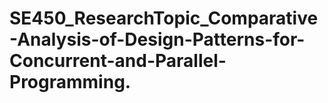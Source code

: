 # SE450_ResearchTopic_Comparative-Analysis-of-Design-Patterns-for-Concurrent-and-Parallel-Programming.